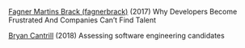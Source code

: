 
[Fagner Martins Brack (fagnerbrack)](https://medium.com/@fagnerbrack/why-developers-become-frustrated-and-companies-cant-find-talent-c4114d8b72ac)
(2017) Why Developers Become Frustrated And Companies Can’t Find Talent

[Bryan Cantrill](http://dtrace.org/blogs/bmc/2018/10/05/assessing-software-engineering-candidates/)
(2018) Assessing software engineering candidates

